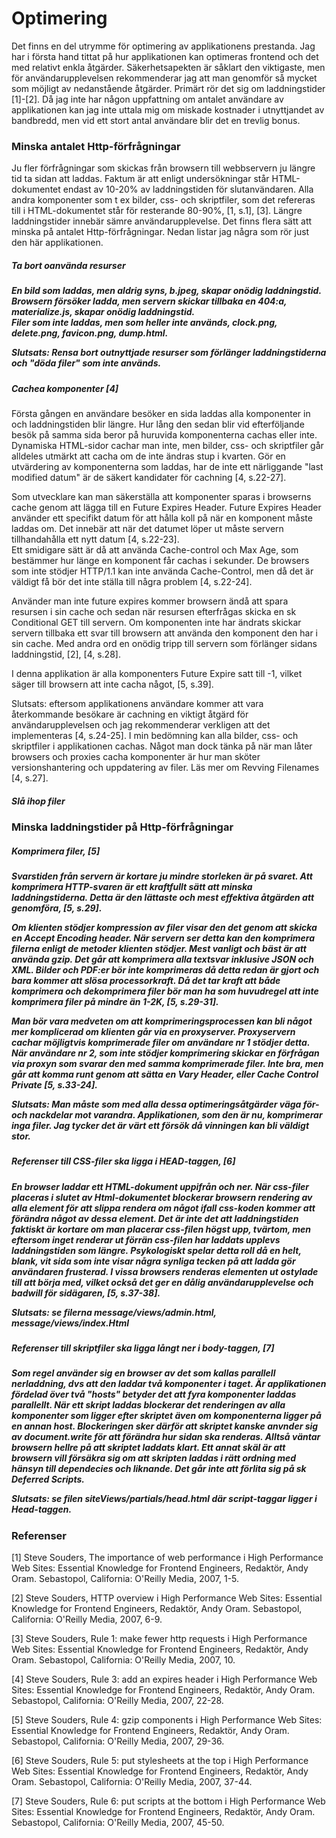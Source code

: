 <h1>Optimering</h1>

<p>Det finns en del utrymme för optimering av applikationens prestanda.
Jag har i första hand tittat på hur applikationen kan optimeras frontend
och det med relativt enkla åtgärder. Säkerhetsapekten är såklart den viktigaste,
men för användarupplevelsen rekommenderar jag att man genomför så mycket som
möjligt av nedanstående åtgärder. Primärt rör det sig om laddningstider [1]-[2].
Då jag inte har någon uppfattning om antalet användare av applikationen
kan jag inte uttala mig om miskade kostnader i utnyttjandet av bandbredd,
men vid ett stort antal användare blir det en trevlig bonus.</p>


<h3>Minska antalet Http-förfrågningar</h3>
Ju fler förfrågningar som skickas från browsern till webbservern ju längre tid ta sidan att laddas.
Faktum är att enligt undersökningar står HTML-dokumentet endast av 10-20% av laddningstiden för slutanvändaren.
Alla andra komponenter som t ex bilder, css- och skriptfiler, som det refereras till i HTML-dokumentet står
för resterande 80-90%, [1, s.1], [3]. Längre laddningstider innebär sämre användarupplevelse.
Det finns flera sätt att minska på antalet Http-förfrågningar. Nedan listar jag några som rör just den här applikationen.

<h5>Ta bort oanvända resurser<h5>
En bild som laddas, men aldrig syns, b.jpeg, skapar onödig laddningstid.<br>
Browsern försöker ladda, men servern skickar tillbaka en 404:a, materialize.js, skapar onödig laddningstid.<br>
Filer som inte laddas, men som heller inte används, clock.png, delete.png, favicon.png, dump.html.<br>

Slutsats: Rensa bort outnyttjade resurser som förlänger laddningstiderna och "döda filer" som inte används.

<h5>Cachea komponenter [4]</h5>
Första gången en användare besöker en sida laddas alla komponenter in och laddningstiden blir längre. Hur lång den
sedan blir vid efterföljande besök på samma sida beror på huruvida komponenterna cachas eller inte. Dynamiska HTML-sidor
cachar man inte, men bilder, css- och skriptfiler går alldeles utmärkt att cacha om de inte ändras stup i kvarten.
Gör en utvärdering av komponenterna som laddas, har de inte ett närliggande "last modified datum" är de säkert kandidater för
cachning [4, s.22-27].

Som utvecklare kan man säkerställa att komponenter sparas i browserns cache genom att lägga till en Future Expires Header.
Future Expires Header använder ett specifikt datum för att hålla koll på när en komponent måste laddas om. Det innebär
att när det datumet löper ut måste servern tillhandahålla ett nytt datum [4, s.22-23].<br>
Ett smidigare sätt är då att använda Cache-control och Max Age, som bestämmer hur länge en komponent får cachas i sekunder.
De browsers som inte stödjer HTTP/1.1 kan inte använda Cache-Control, men då det är väldigt få bör det inte ställa till
några problem [4, s.22-24].

Använder man inte future expires kommer browsern ändå att spara resursen i sin cache och sedan när resursen efterfrågas
skicka en sk Conditional GET till servern. Om komponenten inte har ändrats skickar servern tillbaka ett svar till browsern
att använda den komponent den har i sin cache. Med andra ord en onödig tripp till servern som förlänger sidans laddningstid, [2], [4, s.28].

I denna applikation är alla komponenters Future Expire satt till -1, vilket säger till browsern att inte cacha något, [5, s.39].

Slutsats: eftersom applikationens användare kommer att vara återkommande besökare är cachning en viktigt åtgärd för
användarupplevelsen och jag rekommenderar verkligen att det implementeras [4, s.24-25]. I min bedömning kan alla bilder,
css- och skriptfiler i applikationen cachas. Något man dock tänka på när man låter browsers och proxies cacha
komponenter är hur man sköter versionshantering och uppdatering av filer. Läs mer om Revving Filenames [4, s.27].

<h5>Slå ihop filer<h5>



<h3>Minska laddningstider på Http-förfrågningar</h3>

<h5>Komprimera filer, [5]<h5>
Svarstiden från servern är kortare ju mindre storleken är på svaret. Att komprimera HTTP-svaren är ett kraftfullt sätt att
minska laddningstiderna. Detta är den lättaste och mest effektiva åtgärden att genomföra, [5, s.29].

Om klienten stödjer kompression av filer visar den det genom att skicka en Accept Encoding header. När servern ser detta
kan den komprimera filerna enligt de metoder klienten stödjer. Mest vanligt och bäst är att använda gzip.
Det går att komprimera alla textsvar inklusive JSON och XML. Bilder och PDF:er bör inte komprimeras då detta redan är
gjort och bara kommer att slösa processorkraft. Då det tar kraft att både komprimera och dekomprimera filer bör man ha som
huvudregel att inte komprimera filer på mindre än 1-2K, [5, s.29-31].

Man bör vara medveten om att komprimeringsprocessen kan bli något mer komplicerad om klienten går via en proxyserver.
Proxyservern cachar möjligtvis komprimerade filer om användare nr 1 stödjer detta. När användare nr 2, som inte stödjer
komprimering skickar en förfrågan via proxyn som svarar den med samma komprimerade filer. Inte bra, men går att komma runt
genom att sätta en Vary Header, eller Cache Control Private [5, s.33-24].

Slutsats: Man måste som med alla dessa optimeringsåtgärder väga för- och nackdelar mot varandra. Applikationen, som den är nu,
komprimerar inga filer. Jag tycker det är värt ett försök då vinningen kan bli väldigt stor.

<h5>Referenser till CSS-filer ska ligga i HEAD-taggen, [6]<h5>
En browser laddar ett HTML-dokument uppifrån och ner. När css-filer placeras i slutet av Html-dokumentet blockerar
browsern rendering av alla element för att slippa rendera om något ifall css-koden kommer att förändra något av dessa element.
Det är inte det att laddningstiden faktiskt är kortare om man placerar css-filen högst upp, tvärtom, men eftersom inget
renderar ut förrän css-filen har laddats upplevs laddningstiden som längre. Psykologiskt spelar detta roll då en helt,
blank, vit sida som inte visar några synliga tecken på att ladda gör användaren frusterad. I vissa browsers renderas elementen
ut ostylade till att börja med, vilket också det ger en dålig användarupplevelse och badwill för sidägaren, [5, s.37-38].

Slutsats: se filerna message/views/admin.html, message/views/index.Html

<h5>Referenser till skriptfiler ska ligga långt ner i body-taggen, [7]<h5>
Som regel använder sig en browser av det som kallas parallell nerladdning, dvs att den laddar två komponenter i taget.
Är applikationen fördelad över två "hosts" betyder det att fyra komponenter laddas parallellt. När ett skript laddas blockerar
det renderingen av alla komponenter som ligger efter skriptet även om komponenterna ligger på en annan host. Blockeringen sker
därför att skriptet kanske anvnder sig av document.write för att förändra hur sidan ska renderas. Alltså väntar browsern hellre
på att skriptet laddats klart. Ett annat skäl är att browsern vill försäkra sig om att skripten laddas i rätt ordning med hänsyn
till dependecies och liknande. Det går inte att förlita sig på sk Deferred Scripts.

Slutsats: se filen siteViews/partials/head.html där script-taggar ligger i Head-taggen.





<h3>Referenser</h3>

[1] Steve Souders, The importance of web performance i High Performance Web Sites: Essential Knowledge for Frontend Engineers,
Redaktör, Andy Oram. Sebastopol, California: O'Reilly Media, 2007, 1-5.

[2] Steve Souders, HTTP overview i <italic>High Performance Web Sites: Essential Knowledge for Frontend Engineers</italic>,
Redaktör, Andy Oram. Sebastopol, California: O'Reilly Media, 2007, 6-9.

[3] Steve Souders, Rule 1: make fewer http requests i <italic>High Performance Web Sites: Essential Knowledge for Frontend Engineers</italic>,
Redaktör, Andy Oram. Sebastopol, California: O'Reilly Media, 2007, 10.

[4] Steve Souders, Rule 3: add an expires header i <italic>High Performance Web Sites: Essential Knowledge for Frontend Engineers</italic>,
Redaktör, Andy Oram. Sebastopol, California: O'Reilly Media, 2007, 22-28.

[5] Steve Souders, Rule 4: gzip components i <italic>High Performance Web Sites: Essential Knowledge for Frontend Engineers</italic>,
Redaktör, Andy Oram. Sebastopol, California: O'Reilly Media, 2007, 29-36.

[6] Steve Souders, Rule 5: put stylesheets at the top i <italic>High Performance Web Sites: Essential Knowledge for Frontend Engineers</italic>,
Redaktör, Andy Oram. Sebastopol, California: O'Reilly Media, 2007, 37-44.

[7] Steve Souders, Rule 6: put scripts at the bottom i <italic>High Performance Web Sites: Essential Knowledge for Frontend Engineers</italic>,
Redaktör, Andy Oram. Sebastopol, California: O'Reilly Media, 2007, 45-50.

